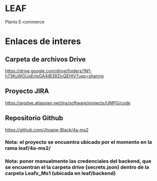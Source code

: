 # LEAF
Plants E-commerce

# Enlaces de interes

## Carpeta de archivos Drive
https://drive.google.com/drive/folders/1N1-h73KuWGlJxErIpGA4tB39ZivQEHIV?usp=sharing 

## Proyecto JIRA
https://arqdve.atlassian.net/jira/software/projects/UMPG/code

## Repositorio Github
https://github.com/Jhoane-Black/4a-ms2

### Nota: el proyecto se encuentra ubicado por el momento en la rama leaf/4a-ms2/

### Nota: poner manualmente las credenciales del backend, que se encuentran el la carpeta drive (secrets.json) dentro de la carpeta Leafx_Ms1 (ubicada en leaf/backend) 
